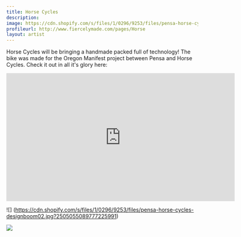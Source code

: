 ```yaml
---
title: Horse Cycles
description: 
image: https://cdn.shopify.com/s/files/1/0296/9253/files/pensa-horse-cycles-designboom03.jpg?2505055089777225991
profileurl: http://www.fiercelymade.com/pages/Horse
layout: artist
---
```


Horse Cycles will be bringing a handmade packed full of technology! The bike was made for the Oregon Manifest project between Pensa and Horse Cycles. Check it out in all it's glory here:

<iframe src="https://player.vimeo.com/video/101456089?color=ff9933&portrait=0" width="600" height="337" frameborder="0" webkitallowfullscreen mozallowfullscreen allowfullscreen></iframe>

![] (https://cdn.shopify.com/s/files/1/0296/9253/files/pensa-horse-cycles-designboom02.jpg?2505055089777225991)
	
<img src="http://s3files.core77.com/blog/images/2014/07/BikeDesignPensa.jpg" />
